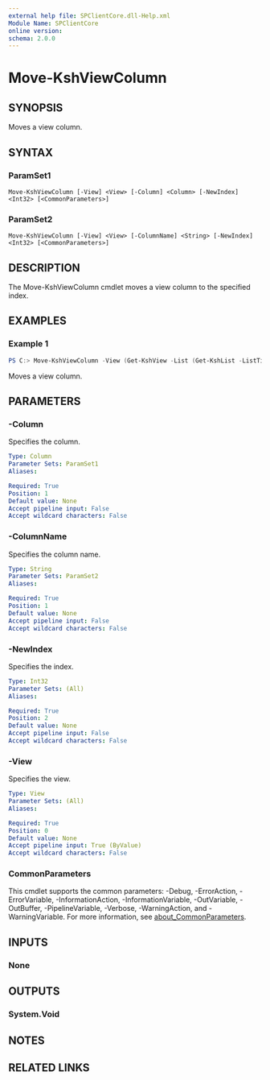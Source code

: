 ```yaml
---
external help file: SPClientCore.dll-Help.xml
Module Name: SPClientCore
online version:
schema: 2.0.0
---
```


# Move-KshViewColumn

## SYNOPSIS
Moves a view column.

## SYNTAX

### ParamSet1
```
Move-KshViewColumn [-View] <View> [-Column] <Column> [-NewIndex] <Int32> [<CommonParameters>]
```

### ParamSet2
```
Move-KshViewColumn [-View] <View> [-ColumnName] <String> [-NewIndex] <Int32> [<CommonParameters>]
```

## DESCRIPTION
The Move-KshViewColumn cmdlet moves a view column to the specified index.

## EXAMPLES

### Example 1
```powershell
PS C:> Move-KshViewColumn -View (Get-KshView -List (Get-KshList -ListTitle 'Announcements') -ViewTitle 'My Items') -Column (Get-KshColumn -List (Get-KshList -ListTitle 'Announcements') -ColumnName 'Remarks') -NewIndex 0
```

Moves a view column.

## PARAMETERS

### -Column
Specifies the column.

```yaml
Type: Column
Parameter Sets: ParamSet1
Aliases:

Required: True
Position: 1
Default value: None
Accept pipeline input: False
Accept wildcard characters: False
```

### -ColumnName
Specifies the column name.

```yaml
Type: String
Parameter Sets: ParamSet2
Aliases:

Required: True
Position: 1
Default value: None
Accept pipeline input: False
Accept wildcard characters: False
```

### -NewIndex
Specifies the index.

```yaml
Type: Int32
Parameter Sets: (All)
Aliases:

Required: True
Position: 2
Default value: None
Accept pipeline input: False
Accept wildcard characters: False
```

### -View
Specifies the view.

```yaml
Type: View
Parameter Sets: (All)
Aliases:

Required: True
Position: 0
Default value: None
Accept pipeline input: True (ByValue)
Accept wildcard characters: False
```

### CommonParameters
This cmdlet supports the common parameters: -Debug, -ErrorAction, -ErrorVariable, -InformationAction, -InformationVariable, -OutVariable, -OutBuffer, -PipelineVariable, -Verbose, -WarningAction, and -WarningVariable. For more information, see [about_CommonParameters](http://go.microsoft.com/fwlink/?LinkID=113216).

## INPUTS

### None

## OUTPUTS

### System.Void

## NOTES

## RELATED LINKS
